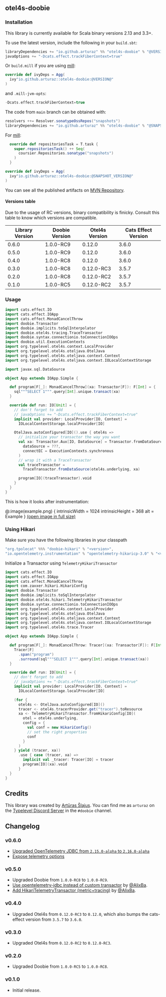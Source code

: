 ## otel4s-doobie

### Installation

This library is currently available for Scala binary versions 2.13 and 3.3+.

To use the latest version, include the following in your `build.sbt`:

```scala
libraryDependencies += "io.github.arturaz" %% "otel4s-doobie" % "@VERSION@"
javaOptions += "-Dcats.effect.trackFiberContext=true"
```

Or `build.mill` if you are using [mill](https://mill-build.com):

```scala
override def ivyDeps = Agg(
  ivy"io.github.arturaz::otel4s-doobie:@VERSION@"
)
```

and `.mill-jvm-opts`:
```scala
-Dcats.effect.trackFiberContext=true
```

The code from `main` branch can be obtained with:
```scala
resolvers ++= Resolver.sonatypeOssRepos("snapshots")
libraryDependencies += "io.github.arturaz" %% "otel4s-doobie" % "@SNAPSHOT_VERSION@"
```

For [mill](https://mill-build.com):
```scala
  override def repositoriesTask = T.task {
    super.repositoriesTask() ++ Seq(
      coursier.Repositories.sonatype("snapshots")
    )
  }

override def ivyDeps = Agg(
  ivy"io.github.arturaz::otel4s-doobie:@SNAPSHOT_VERSION@"
)
```

You can see all the published artifacts on 
[MVN Repository](https://mvnrepository.com/artifact/io.github.arturaz/otel4s-doobie).

#### Versions table

Due to the usage of RC versions, binary compatibility is finicky. Consult this table to know which versions are compatible.

| Library Version | Doobie Version | Otel4s Version | Cats Effect Version |
|-------------|----------------|----------------|---------------------|
| 0.6.0       | 1.0.0-RC9      | 0.12.0         | 3.6.0               |
| 0.5.0       | 1.0.0-RC9      | 0.12.0         | 3.6.0               |
| 0.4.0       | 1.0.0-RC8      | 0.12.0         | 3.6.0               |
| 0.3.0       | 1.0.0-RC8      | 0.12.0-RC3     | 3.5.7               | 
| 0.2.0       | 1.0.0-RC8      | 0.12.0-RC2     | 3.5.7               |
| 0.1.0       | 1.0.0-RC5      | 0.12.0-RC2     | 3.5.7               |

### Usage

```scala
import cats.effect.IO
import cats.effect.IOApp
import cats.effect.MonadCancelThrow
import doobie.Transactor
import doobie.implicits.toSqlInterpolator
import doobie.otel4s.tracing.TraceTransactor
import doobie.syntax.connectionio.toConnectionIOOps
import doobie.util.ExecutionContexts
import org.typelevel.otel4s.context.LocalProvider
import org.typelevel.otel4s.oteljava.OtelJava
import org.typelevel.otel4s.oteljava.context.Context
import org.typelevel.otel4s.oteljava.context.IOLocalContextStorage

import javax.sql.DataSource

object App extends IOApp.Simple {

  def program[F[_]: MonadCancelThrow](xa: Transactor[F]): F[Int] = {
    sql"""SELECT 1""".query[Int].unique.transact(xa)
  }

  override def run: IO[Unit] = {
    // don't forget to add
    // javaOptions += "-Dcats.effect.trackFiberContext=true"
    implicit val provider: LocalProvider[IO, Context] =
      IOLocalContextStorage.localProvider[IO]

    OtelJava.autoConfigured[IO]().use { otel4s =>
      // initialize your transactor the way you want
      val xa: Transactor.Aux[IO, DataSource] = Transactor.fromDataSource[IO](
        dataSource = ???,
        connectEC = ExecutionContexts.synchronous
      )
      // wrap it with a TraceTransactor
      val traceTransactor =
        TraceTransactor.fromDataSource(otel4s.underlying, xa)

      program[IO](traceTransactor).void
    }
  }
}
```

This is how it looks after instrumentation:

@:image(example.png) {
  intrinsicWidth = 1024
  intrinsicHeight = 368
  alt = Example
}
[(open image in full size)](example.png)

### Using Hikari

Make sure you have the following libraries in your classpath
```scala
"org.tpolecat" %%% "doobie-hikari" % "<version>",
"io.opentelemetry.instrumentation" % "opentelemetry-hikaricp-3.0" % "<version>"
```

Initialize a Transactor using `TelemetryHikariTransactor`

```scala
import cats.effect.IO
import cats.effect.IOApp
import cats.effect.MonadCancelThrow
import com.zaxxer.hikari.HikariConfig
import doobie.Transactor
import doobie.implicits.toSqlInterpolator
import doobie.otel4s.hikari.TelemetryHikariTransactor
import doobie.syntax.connectionio.toConnectionIOOps
import org.typelevel.otel4s.context.LocalProvider
import org.typelevel.otel4s.oteljava.OtelJava
import org.typelevel.otel4s.oteljava.context.Context
import org.typelevel.otel4s.oteljava.context.IOLocalContextStorage
import org.typelevel.otel4s.trace.Tracer

object App extends IOApp.Simple {

  def program[F[_]: MonadCancelThrow: Tracer](xa: Transactor[F]): F[Int] = {
    Tracer[F]
      .span("program")
      .surround(sql"""SELECT 1""".query[Int].unique.transact(xa))
  }

  override def run: IO[Unit] = {
    // don't forget to add
    // javaOptions += "-Dcats.effect.trackFiberContext=true"
    implicit val provider: LocalProvider[IO, Context] =
      IOLocalContextStorage.localProvider[IO]

    (for {
      otel4s <- OtelJava.autoConfigured[IO]()
      tracer <- otel4s.tracerProvider.get("tracer").toResource
      xa <- TelemetryHikariTransactor.fromHikariConfig[IO](
        otel = otel4s.underlying,
        config = {
          val conf = new HikariConfig()
          // set the right properties
          conf
        }
      )
    } yield (tracer, xa))
      .use { case (tracer, xa) =>
        implicit val _tracer: Tracer[IO] = tracer
        program[IO](xa).void
      }
  }
}
```

## Credits

This library was created by [Artūras Šlajus](https://arturaz.net). You can find me as `arturaz` on the
[Typelevel Discord Server](https://discord.gg/XF3CXcMzqD) in the `#doobie` channel.

## Changelog

### v0.6.0
- [Upgraded OpenTelemetry JDBC from `2.15.0-alpha` to `2.16.0-alpha`](https://github.com/arturaz/otel4s-doobie/pull/7)
- [Expose telemetry options](https://github.com/arturaz/otel4s-doobie/pull/7)

### v0.5.0

- Upgraded Doobie from `1.0.0-RC8` to `1.0.0-RC9`.
- [Use opentelemetry-jdbc instead of custom transactor](https://github.com/arturaz/otel4s-doobie/pull/5)
  by [@AlixBa](https://github.com/AlixBa).
- [Add HikariTelemetryTransactor (metric+tracing)](https://github.com/arturaz/otel4s-doobie/pull/6)
  by [@AlixBa](https://github.com/AlixBa).

### v0.4.0

- Upgraded Otel4s from `0.12.0-RC3` to `0.12.0`, which also bumps the cats-effect version from `3.5.7` 
  to `3.6.0`.

### v0.3.0

- Upgraded Otel4s from `0.12.0-RC2` to `0.12.0-RC3`.

### v0.2.0

- Upgraded Doobie from `1.0.0-RC5` to `1.0.0-RC8`.

### v0.1.0

- Initial release.